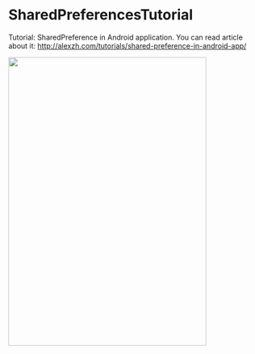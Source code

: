 # SharedPreferencesTutorial
Tutorial: SharedPreference in Android application. You can read article about it: http://alexzh.com/tutorials/shared-preference-in-android-app/

<img src="http://i0.wp.com/alexzh.com/wp-content/uploads/2015/12/phone_screen.png?zoom=2&resize=392%2C571" width="392px" height="571px" />
